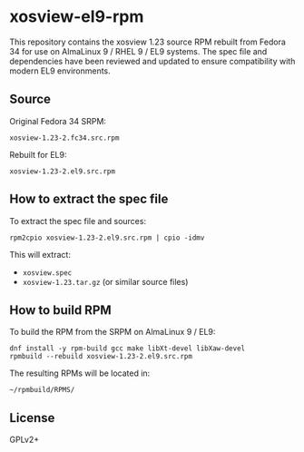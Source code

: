 # xosview-el9-rpm

This repository contains the xosview 1.23 source RPM rebuilt from Fedora 34 for use on AlmaLinux 9 / RHEL 9 / EL9 systems. The spec file and dependencies have been reviewed and updated to ensure compatibility with modern EL9 environments.

## Source

Original Fedora 34 SRPM:

```
xosview-1.23-2.fc34.src.rpm
```

Rebuilt for EL9:

```
xosview-1.23-2.el9.src.rpm
```

## How to extract the spec file

To extract the spec file and sources:

```
rpm2cpio xosview-1.23-2.el9.src.rpm | cpio -idmv
```

This will extract:

- `xosview.spec`
- `xosview-1.23.tar.gz` (or similar source files)

## How to build RPM

To build the RPM from the SRPM on AlmaLinux 9 / EL9:

```
dnf install -y rpm-build gcc make libXt-devel libXaw-devel
rpmbuild --rebuild xosview-1.23-2.el9.src.rpm
```

The resulting RPMs will be located in:

```
~/rpmbuild/RPMS/
```

## License

GPLv2+

